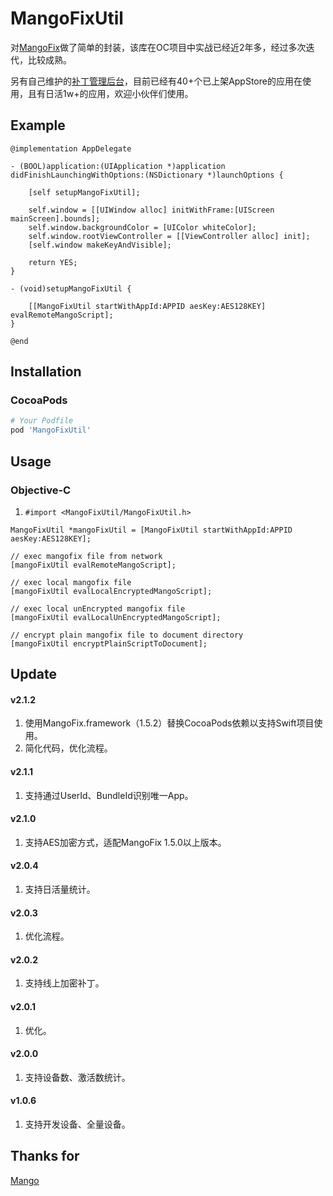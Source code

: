 # MangoFixUtil

对[MangoFix](https://github.com/YPLiang19/Mango)做了简单的封装，该库在OC项目中实战已经近2年多，经过多次迭代，比较成熟。

另有自己维护的[补丁管理后台](http://patchhub.top/mangofix/login)，目前已经有40+个已上架AppStore的应用在使用，且有日活1w+的应用，欢迎小伙伴们使用。

## Example

```objc
@implementation AppDelegate

- (BOOL)application:(UIApplication *)application didFinishLaunchingWithOptions:(NSDictionary *)launchOptions {
    
    [self setupMangoFixUtil];
    
    self.window = [[UIWindow alloc] initWithFrame:[UIScreen mainScreen].bounds];
    self.window.backgroundColor = [UIColor whiteColor];
    self.window.rootViewController = [[ViewController alloc] init];
    [self.window makeKeyAndVisible];
            
    return YES;
}

- (void)setupMangoFixUtil {
    
    [[MangoFixUtil startWithAppId:APPID aesKey:AES128KEY] evalRemoteMangoScript];
}

@end
```
## Installation

### CocoaPods

```ruby
# Your Podfile
pod 'MangoFixUtil'
```

## Usage

### Objective-C
1. `#import <MangoFixUtil/MangoFixUtil.h>`

```objc
MangoFixUtil *mangoFixUtil = [MangoFixUtil startWithAppId:APPID aesKey:AES128KEY];

// exec mangofix file from network
[mangoFixUtil evalRemoteMangoScript];

// exec local mangofix file
[mangoFixUtil evalLocalEncryptedMangoScript];

// exec local unEncrypted mangofix file
[mangoFixUtil evalLocalUnEncryptedMangoScript];

// encrypt plain mangofix file to document directory
[mangoFixUtil encryptPlainScriptToDocument];

```
## Update

#### v2.1.2
1. 使用MangoFix.framework（1.5.2）替换CocoaPods依赖以支持Swift项目使用。
2. 简化代码，优化流程。

#### v2.1.1
1. 支持通过UserId、BundleId识别唯一App。

#### v2.1.0
1. 支持AES加密方式，适配MangoFix 1.5.0以上版本。

#### v2.0.4
1. 支持日活量统计。

#### v2.0.3
1. 优化流程。

#### v2.0.2
1. 支持线上加密补丁。

#### v2.0.1
1. 优化。

#### v2.0.0
1. 支持设备数、激活数统计。

#### v1.0.6
1. 支持开发设备、全量设备。

## Thanks for
[Mango](https://github.com/YPLiang19/Mango)
